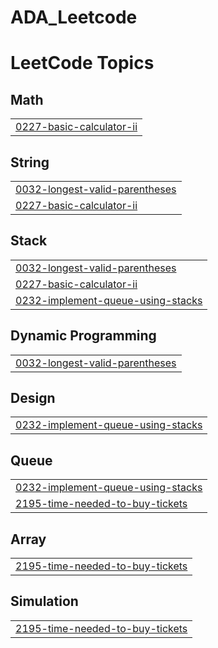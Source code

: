 # ADA_Leetcode
<!---LeetCode Topics Start-->
# LeetCode Topics
## Math
|  |
| ------- |
| [0227-basic-calculator-ii](https://github.com/KashviAgarwalcs23/ADA_Leetcode/tree/master/0227-basic-calculator-ii) |
## String
|  |
| ------- |
| [0032-longest-valid-parentheses](https://github.com/KashviAgarwalcs23/ADA_Leetcode/tree/master/0032-longest-valid-parentheses) |
| [0227-basic-calculator-ii](https://github.com/KashviAgarwalcs23/ADA_Leetcode/tree/master/0227-basic-calculator-ii) |
## Stack
|  |
| ------- |
| [0032-longest-valid-parentheses](https://github.com/KashviAgarwalcs23/ADA_Leetcode/tree/master/0032-longest-valid-parentheses) |
| [0227-basic-calculator-ii](https://github.com/KashviAgarwalcs23/ADA_Leetcode/tree/master/0227-basic-calculator-ii) |
| [0232-implement-queue-using-stacks](https://github.com/KashviAgarwalcs23/ADA_Leetcode/tree/master/0232-implement-queue-using-stacks) |
## Dynamic Programming
|  |
| ------- |
| [0032-longest-valid-parentheses](https://github.com/KashviAgarwalcs23/ADA_Leetcode/tree/master/0032-longest-valid-parentheses) |
## Design
|  |
| ------- |
| [0232-implement-queue-using-stacks](https://github.com/KashviAgarwalcs23/ADA_Leetcode/tree/master/0232-implement-queue-using-stacks) |
## Queue
|  |
| ------- |
| [0232-implement-queue-using-stacks](https://github.com/KashviAgarwalcs23/ADA_Leetcode/tree/master/0232-implement-queue-using-stacks) |
| [2195-time-needed-to-buy-tickets](https://github.com/KashviAgarwalcs23/ADA_Leetcode/tree/master/2195-time-needed-to-buy-tickets) |
## Array
|  |
| ------- |
| [2195-time-needed-to-buy-tickets](https://github.com/KashviAgarwalcs23/ADA_Leetcode/tree/master/2195-time-needed-to-buy-tickets) |
## Simulation
|  |
| ------- |
| [2195-time-needed-to-buy-tickets](https://github.com/KashviAgarwalcs23/ADA_Leetcode/tree/master/2195-time-needed-to-buy-tickets) |
<!---LeetCode Topics End-->